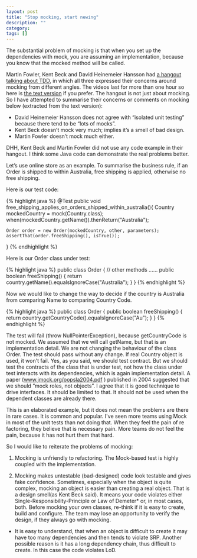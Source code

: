 ```yaml
---
layout: post
title: "Stop mocking, start newing"
description: ""
category:
tags: []
---
```


The substantial problem of mocking is that when you set up the dependencies with mock, you are assuming an implementation, because you know that the mocked method will be called.

Martin Fowler, Kent Beck and David Heinemeier Hansson had [a hangout talking about TDD](http://martinfowler.com/articles/is-tdd-dead/), in which all three expressed their concerns around mocking from different angles. The videos last for more than one hour so here is [the text version](https://github.com/hedgeyedev/public_wiki/wiki/Is-TDD-Dead ) if you prefer. The hangout is not just about mocking. So I have attempted to summarise their concerns or comments on mocking below (extracted from the text version):

* David Heinemeier Hansson does not agree with “isolated unit testing” because there tend to be “lots of mocks”.
* Kent Beck doesn’t mock very much; implies it’s a smell of bad design.
* Martin Fowler doesn’t mock much either.

DHH, Kent Beck and Martin Fowler did not use any code example in their hangout. I think some Java code can demonstrate the real problems better.

Let’s use online store as an example. To summarise the business rule, if an Order is shipped to within Australia, free shipping is applied, otherwise no free shipping.

Here is our test code:

{% highlight java %}
@Test
public void free_shipping_applies_on_orders_shipped_within_australia(){
    Country mockedCountry = mock(Country.class);
    when(mockedCountry.getName()).thenReturn("Australia");

    Order order = new Order(mockedCountry, other, parameters);
    assertThat(order.freeShipping(), isTrue());
}
{% endhighlight %}

Here is our Order class under test:

{% highlight java %}
public class Order {
    // other methods
    ......
    public boolean freeShipping() {
        return country.getName().equalsIgnoreCase("Australia");
    }
}
{% endhighlight %}

Now we would like to change the way to decide if the country is Australia from comparing Name to comparing Country Code.

{% highlight java %}
public class Order {
    public boolean freeShipping() {
        return country.getCountryCode().equalsIgnoreCase("Au");
    }
}
{% endhighlight %}

The test will fail (throw NullPointerException), because getCountryCode is not mocked. We assumed that we will call getName, but that is an implementation detail. We are not changing the behaviour of the class Order. The test should pass without any change. If real Country object is used, it won't fail. Yes, as you said, we should test contract. But we should test the contracts of the class that is under test, not how the class under test interacts with its dependencies, which is again implementation detail. A paper (www.jmock.org/oopsla2004.pdf ) published in 2004 suggested that we should “mock roles, not objects”. I agree that it is good technique to drive interfaces. It should be limited to that. It should not be used when the dependent classes are already there.

This is an elaborated example, but it does not mean the problems are there in rare cases. It is common and popular. I've seen more teams using Mock in most of the unit tests than not doing that. When they feel the pain of re factoring, they believe that is necessary pain. More teams do not feel the pain, because it has not hurt them that hard.

So I would like to reiterate the problems of mocking:

1. Mocking is unfriendly to refactoring.
The Mock-based test is highly coupled with the implementation.

2. Mocking makes untestable (bad-designed) code look testable and gives fake confidence.
Sometimes, especially when the object is quite complex, mocking an object is easier than creating a real object. That is a design smell(as Kent Beck said). It means your code violates either Single-Responsibility-Principle or Law of Demeter* or, in most cases, both. Before mocking your own classes, re-think if it is easy to create, build and configure. The team may lose an opportunity to verify the design, if they always go with mocking.


* It is easy to understand, that when an object is difficult to create it may have too many dependencies and then tends to violate SRP. Another possible reason is it has a long dependency chain, thus difficult to create. In this case the code violates LoD.